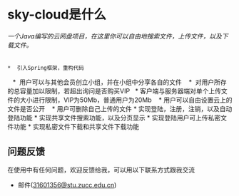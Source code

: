 # sky-cloud是什么

###### 一个Java编写的云网盘项目，在这里你可以自由地搜索文件，上传文件，以及下载文件。

    *  引入Spring框架，重构代码
    *  用户可以与其他会员创立小组，并在小组中分享各自的文件
    *  对用户所存的总容量加以限制，若超出询问是否购买VIP
    *  客户端与服务器端对单个上传文件的大小进行限制，VIP为50Mb，普通用户为20Mb
    *  用户可以自由设置云上的文件是否公开
    *  用户可删除自己上传的文件
    *  实现登陆，注册，注销，以及自动登陆功能
    *  实现共享文件搜索功能，以及分页显示
    *  实现登陆用户可上传私密文件功能
    *  实现私密文件下载和共享文件下载功能
    

## 问题反馈
在使用中有任何问题，欢迎反馈给我，可以用以下联系方式跟我交流

* 邮件(31601356@stu.zucc.edu.cn)
